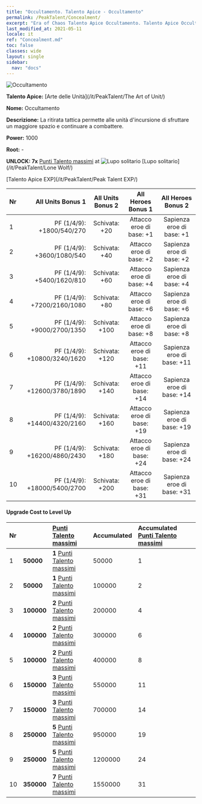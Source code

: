 ```yaml
---
title: "Occultamento. Talento Apice - Occultamento"
permalink: /PeakTalent/Concealment/
excerpt: "Era of Chaos Talento Apice Occultamento. Talento Apice Occultamento. Occultamento"
last_modified_at: 2021-05-11
locale: it
ref: "Concealment.md"
toc: false
classes: wide
layout: single
sidebar:
  nav: "docs"
---
```


  ![Occultamento](/images/pt/talent_2003.png)

  **Talento Apice:** [Arte delle Unità](/it/PeakTalent/The Art of Unit/)

  **Nome:** Occultamento

  **Descrizione:** La ritirata tattica permette alle unità d'incursione di sfruttare un maggiore spazio e continuare a combattere.

  **Power:** 1000

  **Root:** -

  **UNLOCK: 7x** [Punti Talento massimi](/ItemsIT/con_934/) at ![Lupo solitario](/images/pt/talent_2001.png) [Lupo solitario](/it/PeakTalent/Lone Wolf/)

  [Talento Apice EXP](/it/PeakTalent/Peak Talent EXP/)

  | Nr | All Units Bonus 1 | All Units Bonus 2 | All Heroes Bonus 1 | All Heroes Bonus 2 |
  |:---|--------------:|:-------------:|:-------------:|:-------------:|
  | 1 | PF (1/4/9): +1800/540/270 | Schivata: +20 | Attacco eroe di base: +1 | Sapienza eroe di base: +1 |
  | 2 | PF (1/4/9): +3600/1080/540 | Schivata: +40 | Attacco eroe di base: +2 | Sapienza eroe di base: +2 |
  | 3 | PF (1/4/9): +5400/1620/810 | Schivata: +60 | Attacco eroe di base: +4 | Sapienza eroe di base: +4 |
  | 4 | PF (1/4/9): +7200/2160/1080 | Schivata: +80 | Attacco eroe di base: +6 | Sapienza eroe di base: +6 |
  | 5 | PF (1/4/9): +9000/2700/1350 | Schivata: +100 | Attacco eroe di base: +8 | Sapienza eroe di base: +8 |
  | 6 | PF (1/4/9): +10800/3240/1620 | Schivata: +120 | Attacco eroe di base: +11 | Sapienza eroe di base: +11 |
  | 7 | PF (1/4/9): +12600/3780/1890 | Schivata: +140 | Attacco eroe di base: +14 | Sapienza eroe di base: +14 |
  | 8 | PF (1/4/9): +14400/4320/2160 | Schivata: +160 | Attacco eroe di base: +19 | Sapienza eroe di base: +19 |
  | 9 | PF (1/4/9): +16200/4860/2430 | Schivata: +180 | Attacco eroe di base: +24 | Sapienza eroe di base: +24 |
  | 10 | PF (1/4/9): +18000/5400/2700 | Schivata: +200 | Attacco eroe di base: +31 | Sapienza eroe di base: +31 |


#### Upgrade Cost to Level Up

  | Nr | <i class="fas fa-coins"/> | [Punti Talento massimi](/ItemsIT/con_934/) | Accumulated <i class="fas fa-coins"/> | Accumulated [Punti Talento massimi](/ItemsIT/con_934/) |
  |:---|:--------------|:-------------|:-------------|:-------------|
  | 1 | **50000** | **1** [Punti Talento massimi](/ItemsIT/con_934/) | 50000 | 1 |
  | 2 | **50000** | **1** [Punti Talento massimi](/ItemsIT/con_934/) | 100000 | 2 |
  | 3 | **100000** | **2** [Punti Talento massimi](/ItemsIT/con_934/) | 200000 | 4 |
  | 4 | **100000** | **2** [Punti Talento massimi](/ItemsIT/con_934/) | 300000 | 6 |
  | 5 | **100000** | **2** [Punti Talento massimi](/ItemsIT/con_934/) | 400000 | 8 |
  | 6 | **150000** | **3** [Punti Talento massimi](/ItemsIT/con_934/) | 550000 | 11 |
  | 7 | **150000** | **3** [Punti Talento massimi](/ItemsIT/con_934/) | 700000 | 14 |
  | 8 | **250000** | **5** [Punti Talento massimi](/ItemsIT/con_934/) | 950000 | 19 |
  | 9 | **250000** | **5** [Punti Talento massimi](/ItemsIT/con_934/) | 1200000 | 24 |
  | 10 | **350000** | **7** [Punti Talento massimi](/ItemsIT/con_934/) | 1550000 | 31 |
